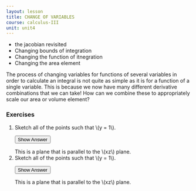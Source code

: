 ```yaml
---
layout: lesson
title: CHANGE OF VARIABLES
course: calculus-III
unit: unit4
---
```


- the jacobian revisited
- Changing bounds of integration
- Changing the function of itnegration
- Changing the area element

The process of changing variables for functions of several variables in order to calculate an integral is not quite as simple as it is for a function of a single variable. This is because we now have many different derivative combinations that we can take! How can we combine these to appropriately scale our area or volume element?


### Exercises

<ol>
<li> <div> Sketch all of the points such that \(y = 1\). </div>

<button onclick="myFunction('answer2')" class="answerButton">Show Answer</button>
<div  id="answer2" class="answer">
This is a plane that is parallel to the \(xz\) plane. 
</div> </li>
<li> <div> Sketch all of the points such that \(y = 1\). </div>

<button onclick="myFunction('answer2')" class="answerButton">Show Answer</button>
<div  id="answer2" class="answer">
This is a plane that is parallel to the \(xz\) plane. 
</div> </li>
</ol>